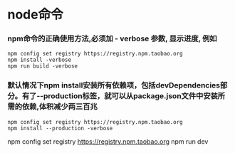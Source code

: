 # node命令


### npm命令的正确使用方法,必须加 - verbose 参数, 显示进度, 例如
```
npm config set registry https://registry.npm.taobao.org
npm install -verbose
npm run build -verbose
```

### 默认情况下npm install安装所有依赖项，包括devDependencies部分。有了--production标签，就可以从package.json文件中安装所需的依赖,体积减少两三百兆
```
npm config set registry https://registry.npm.taobao.org
npm install --production -verbose 
```

npm config set registry https://registry.npm.taobao.org
npm run dev